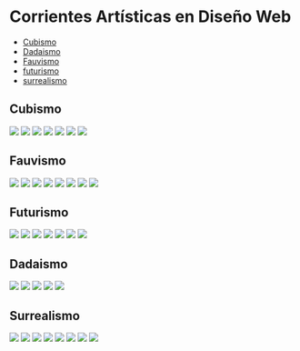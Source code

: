 # Corrientes Artísticas en Diseño Web



- [Cubismo](#cubismo)
- [Dadaismo](#dadaismo)
- [Fauvismo](#fauvismo)
- [futurismo](#futurismo)
- [surrealismo](#surrealismo)



## Cubismo

![](cubismo/a.jpg)
![](cubismo/b.jpg)
![](cubismo/c.jpg)
![](cubismo/d.jpg)
![](cubismo/e.jpg)
![](cubismo/f.jpg)
![](cubismo/g.jpg)

## Fauvismo

![](fauvismo/a.jpg)
![](fauvismo/b.jpg)
![](fauvismo/c.jpg)
![](fauvismo/d.jpg)
![](fauvismo/e.jpg)
![](fauvismo/f.jpg)
![](fauvismo/g.jpg)
![](fauvismo/h.jpg)


## Futurismo

![](futurismo/a.jpg)
![](futurismo/b.jpg)
![](futurismo/c.jpg)
![](futurismo/d.jpg)
![](futurismo/e.jpg)
![](futurismo/f.jpg)
![](futurismo/g.jpg)


## Dadaismo

![](dadaismo/a.jpg)
![](dadaismo/b.jpg)
![](dadaismo/c.jpg)
![](dadaismo/d.jpg)
![](dadaismo/e.jpg)

## Surrealismo

![](surrealismo/a.jpg)
![](surrealismo/b.jpg)
![](surrealismo/c.jpg)
![](surrealismo/d.jpg)
![](surrealismo/e.jpg)
![](surrealismo/f.jpg)
![](surrealismo/g.jpg)
![](surrealismo/h.jpg)

